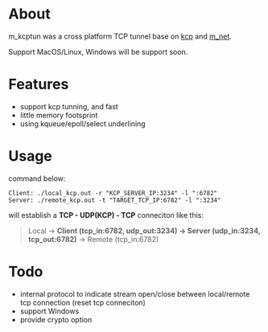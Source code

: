 
# About

m_kcptun was a cross platform TCP tunnel base on [kcp](https://github.com/skywind3000/kcp) and [m_net](https://github.com/lalawue/m_net).

Support MacOS/Linux, Windows will be support soon.





# Features

- support kcp tunning, and fast
- little memory footsprint
- using kqueue/epoll/select underlining





# Usage

command below:

```
Client: ./local_kcp.out -r "KCP_SERVER_IP:3234" -l ":6782"
Server: ./remote_kcp.out -t "TARGET_TCP_IP:6782" -l ":3234"
```

will establish a **TCP - UDP(KCP) - TCP** conneciton like this:

> Local -> **Client (tcp_in:6782, udp_out:3234) -> Server (udp_in:3234, tcp_out:6782)** -> Remote (tcp_in:6782) 





# Todo

- internal protocol to indicate stream open/close between local/remote tcp connection (reset tcp conneciton)
- support Windows
- provide crypto option
